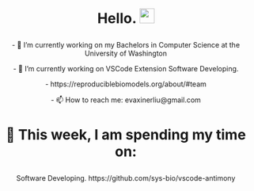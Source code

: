 # <p align="center"> Hello. <img src="https://raw.githubusercontent.com/MartinHeinz/MartinHeinz/master/wave.gif" width="30px"> </p>

<!--
**evaliu2002/evaliu2002** is a ✨ _special_ ✨ repository because its `README.md` (this file) appears on your GitHub profile.
-->

<!-- Here are some ideas to get you started:
 -->
 
<p align="center"> - 🔭 I’m currently working on my Bachelors in Computer Science at the University of Washington </p>
<p align="center"> - 🌱 I’m currently working on VSCode Extension Software Developing. </p>
<p align="center"> - https://reproduciblebiomodels.org/about/#team </p>
<p align="center"> - 📫 How to reach me: evaxinerliu@gmail.com </p>

# <p align="center"> 🏫 This week, I am spending my time on: </p>
<p align="center"> Software Developing. https://github.com/sys-bio/vscode-antimony </p>
